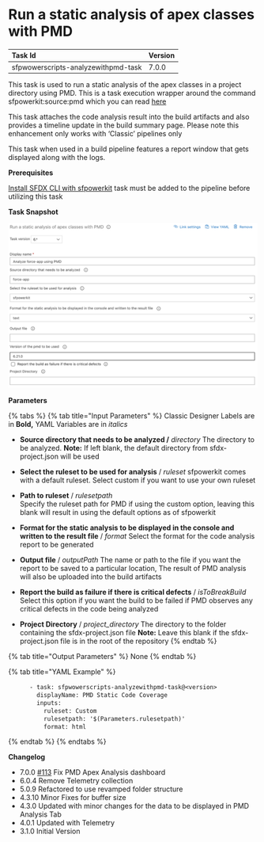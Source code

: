 # Run a static analysis of apex classes with PMD

| Task Id | Version |
| :--- | :--- |
| sfpwowerscripts-analyzewithpmd-task | 7.0.0 |

This task is used to run a static analysis of the apex classes in a project directory using PMD. This is a task execution wrapper around the command sfpowerkit:source:pmd which you can read [here](https://github.com/Accenture/sfpowerkit)

This task attaches the code analysis result into the build artifacts and also provides a timeline update in the build summary page. Please note this enhancement only works with ‘Classic’ pipelines only

This task when used in a build pipeline features a report window that gets displayed along with the logs. 

**Prerequisites**

[Install SFDX CLI with sfpowerkit](../utility-tasks/install-sfdx-cli-with-sfpowerkit.md)  task must be added to the pipeline before utilizing this task

**Task Snapshot**

![](../../../.gitbook/assets/static-analysis-apex-with-pmd.png)

**Parameters**

{% tabs %}
{% tab title="Input Parameters" %}
Classic Designer Labels are in **Bold,**  YAML Variables are in _italics_

* **Source directory that needs to be analyzed /** _directory_ The directory to be analyzed.  **Note:** If left blank, the default directory from sfdx-project.json will be used  
* **Select the ruleset to be used for analysis** / _ruleset_ sfpowerkit comes with a default ruleset. Select custom if you want to use your own ruleset 
* **Path to ruleset** / _rulesetpath_  
  Specify the ruleset path for PMD if using the custom option, leaving this blank will result in using the default options as of sfpowerkit

  

* **Format for the static analysis to be displayed in the console and written to the result file** / _format_ Select the format for the code analysis report to be generated  
* **Output file** / _outputPath_ The name or path to the file if you want the report to be saved to a particular location,  The result of PMD analysis will also be uploaded into the build artifacts 
* **Report the build as failure if there is critical defects** / _isToBreakBuild_ Select this option if you want the build to be failed if PMD observes any critical defects in the code being analyzed 
* **Project Directory** / _project\_directory_ The directory to the folder containing the sfdx-project.json file **Note:** Leave this blank if the sfdx-project.json file is in the root of the repository 
{% endtab %}

{% tab title="Output Parameters" %}
None
{% endtab %}

{% tab title="YAML Example" %}
```text
      - task: sfpwowerscripts-analyzewithpmd-task@<version>
        displayName: PMD Static Code Coverage
        inputs:
          ruleset: Custom
          rulesetpath: '$(Parameters.rulesetpath)'
          format: html
```
{% endtab %}
{% endtabs %}

**Changelog**

* 7.0.0 [\#113](https://github.com/Accenture/sfpowerscripts/pull/113) Fix PMD Apex Analysis dashboard
* 6.0.4 Remove Telemetry collection
* 5.0.9 Refactored to use revamped folder structure
* 4.3.10 Minor Fixes for buffer size
* 4.3.0 Updated with minor changes for the data to be displayed in PMD Analysis Tab
* 4.0.1 Updated with Telemetry
* 3.1.0 Initial Version

